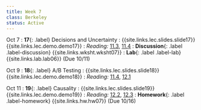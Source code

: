 ```yaml
---
title: Week 7
class: Berkeley
status: Active
---
```


Oct 7
: **17**{: .label} Decisions and Uncertainty
    : {{site.links.lec.slides.slide17}} {{site.links.lec.demo.demo17}}
: _Reading:_ [11.3](https://inferentialthinking.com/chapters/11/3/Decisions_and_Uncertainty.html), [11.4](https://inferentialthinking.com/chapters/11/4/Error_Probabilities.html)
: **Discussion**{: .label .label-discussion} {{site.links.wksht.wksht07}}
: **Lab**{: .label .label-lab} {{site.links.lab.lab06}} (Due 10/11)


Oct 9
: **18**{: .label} A/B Testing
    : {{site.links.lec.slides.slide18}} {{site.links.lec.demo.demo18}}
: _Reading:_ [11.4](https://inferentialthinking.com/chapters/11/4/Error_Probabilities.html), [12.1](https://inferentialthinking.com/chapters/12/1/AB_Testing.html)


Oct 11
: **19**{: .label} Causality
    : {{site.links.lec.slides.slide19}} {{site.links.lec.demo.demo19}}
: _Reading:_ [12.2](https://inferentialthinking.com/chapters/12/2/Causality.html), [12.3](https://inferentialthinking.com/chapters/12/3/Deflategate.html)
: **Homework**{: .label .label-homework} {{site.links.hw.hw07}} (Due 10/16)